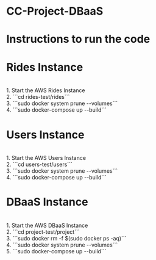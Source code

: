 # CC-Project-DBaaS

<h1> Instructions to run the code</h1>
<h1> Rides Instance </h1><br>
1. Start the AWS Rides Instance<br>
2. ```cd rides-test/rides```<br>
3. ```sudo docker system prune --volumes```<br>
4. ```sudo docker-compose up --build```<br>

<h1> Users Instance</h1><br>
1. Start the AWS Users Instance<br>
2. ```cd users-test/users```<br>
3. ```sudo docker system prune --volumes```<br>
4. ```sudo docker-compose up --build```<br>

<h1> DBaaS Instance</h1><br>
1. Start the AWS DBaaS Instance<br>
2. ```cd project-test/project```<br>
3. ```sudo docker rm -f $(sudo docker ps -aq)```<br>
4. ```sudo docker system prune --volumes```<br>
5. ```sudo docker-compose up --build```<br>
